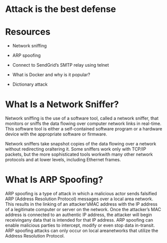 # Attack is the best defense

<h1>Resources</h1>

* Network sniffing

* ARP spoofing

* Connect to SendGrid’s SMTP relay using telnet

* What is Docker and why is it popular?

* Dictionary attack


# What Is a Network Sniffer?

Network sniffing is the use of a software tool, called a network sniffer, that monitors or sniffs the data flowing over computer network links in real-time. This software tool is either a self-contained software program or a hardware device with the appropriate software or firmware.

Network sniffers take snapshot copies of the data flowing over a network without redirecting oraltering it. Some sniffers work only with TCP/IP packets, but the more sophisticated tools workwith many other network protocols and at lower levels, including Ethernet frames.

# What Is ARP Spoofing?

ARP spoofing is a type of attack in which a malicious actor sends falsified ARP (Address Resolution Protocol) messages over a local area network. This results in the linking of an attacker’sMAC address with the IP address of a legitimate computer or server on the network. Once the attacker’s MAC address is connected to an authentic IP address, the attacker will begin receivingany data that is intended for that IP address. ARP spoofing can enable malicious parties to intercept, modify or even stop data in-transit. ARP spoofing attacks can only occur on local areanetworks that utilize the Address Resolution Protocol.




